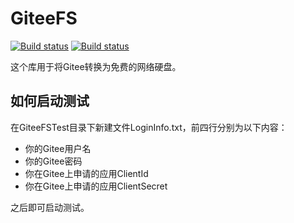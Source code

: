 # GiteeFS
[![Build status](https://ci.appveyor.com/api/projects/status/u1jfsibjfcubew6f?svg=true)](https://ci.appveyor.com/project/SmallLuma/giteefs)
[![Build status](https://dev.azure.com/StrrationalismTeam/OpenSource%20Pipes/_apis/build/status/GiteeFS-CI)](https://dev.azure.com/StrrationalismTeam/OpenSource%20Pipes/_build/latest?definitionId=4)

这个库用于将Gitee转换为免费的网络硬盘。

## 如何启动测试
在GiteeFSTest目录下新建文件LoginInfo.txt，前四行分别为以下内容：
- 你的Gitee用户名
- 你的Gitee密码
- 你在Gitee上申请的应用ClientId
- 你在Gitee上申请的应用ClientSecret

之后即可启动测试。
